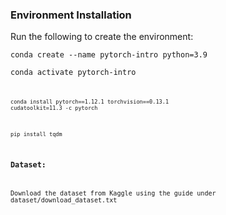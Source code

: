 ### Environment Installation

Run the following to create the environment:


<code>conda create --name pytorch-intro python=3.9</code>

<code>conda activate pytorch-intro<code>

<code>conda install pytorch==1.12.1 torchvision==0.13.1 cudatoolkit=11.3 -c pytorch</code>

<code>pip install tqdm</code>

### Dataset:

Download the dataset from Kaggle using the guide under dataset/download_dataset.txt
